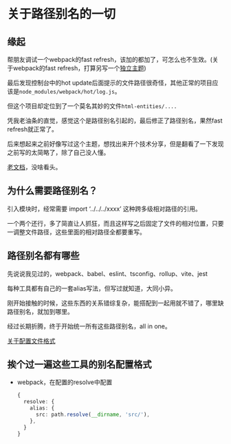 # 关于路径别名的一切

## 缘起

帮朋友调试一个webpack的fast refresh，该加的都加了，可怎么也不生效。(关于webpack的fast refresh，打算另写一个[独立主题](./webpack-fast-refresh.md))

最后发现控制台中的hot update后面提示的文件路径很奇怪，其他正常的项目应该是`node_modules/webpack/hot/log.js`。

但这个项目却定位到了一个莫名其妙的文件`html-entities/....`

凭我老油条的直觉，感觉这个是路径别名引起的，最后修正了路径别名，果然fast refresh就正常了。

后来想起来之前好像写过这个主题，想找出来开个技术分享，但是翻看了一下发现之前写的太简略了，除了自己没人懂。

[老文档](https://superwf.github.io/p1494/)，没啥看头。

## 为什么需要路径别名？

引入模块时，经常需要 import ‘../../../xxxx’ 这种跨多级相对路径的引用。

一个两个还行，多了简直让人抓狂，而且这样写之后固定了文件的相对位置，只要一调整文件路径，这些里面的相对路径全都要重写。

## 路径别名都有哪些

先说说我见过的，webpack、babel、eslint、tsconfig、rollup、vite、jest

每种工具都有自己的一套alias写法，但写过就知道，大同小异。

刚开始接触的时候，这些东西的关系错综复杂，能搭配到一起用就不错了，哪里缺路径别名，就加到哪里。

经过长期折腾，终于开始统一所有这些路径别名，all in one。

[关于配置文件格式](https://superwf.github.io/p1476/)

## 挨个过一遍这些工具的别名配置格式

* webpack，在配置的resolve中配置

    ```typescript
    {
      resolve: {
        alias: {
          src: path.resolve(__dirname, 'src/'),
        },
      }
    }
    ```

